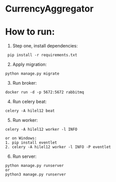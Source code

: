# CurrencyAggregator

# How to run:

1. Step one, install dependencies:

```
 pip install -r requirements.txt
```

2. Apply migration:

```
python manage.py migrate
```

3. Run broker:

```
docker run -d -p 5672:5672 rabbitmq
```

4. Run celery beat:

```
celery -A hilel12 beat 
```

5. Run worker:

```
celery -A hilel12 worker -l INFO

or on Windows:
1. pip install eventlet
2. celery -A hilel12 worker -l INFO -P eventlet
```

6. Run server:
```
python manage.py runserver  
or 
python3 manage.py runserver  
```
